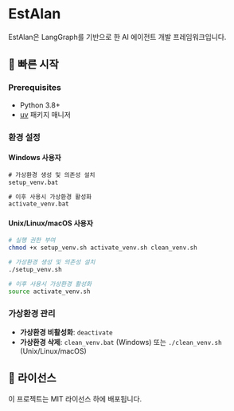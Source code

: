 # EstAlan

EstAlan은 LangGraph를 기반으로 한 AI 에이전트 개발 프레임워크입니다.

## 🚀 빠른 시작

### Prerequisites

- Python 3.8+
- [uv](https://docs.astral.sh/uv/getting-started/installation/) 패키지 매니저

### 환경 설정

#### Windows 사용자

```cmd
# 가상환경 생성 및 의존성 설치
setup_venv.bat

# 이후 사용시 가상환경 활성화
activate_venv.bat
```

#### Unix/Linux/macOS 사용자

```bash
# 실행 권한 부여
chmod +x setup_venv.sh activate_venv.sh clean_venv.sh

# 가상환경 생성 및 의존성 설치
./setup_venv.sh

# 이후 사용시 가상환경 활성화
source activate_venv.sh
```

### 가상환경 관리

- **가상환경 비활성화**: `deactivate`
- **가상환경 삭제**: `clean_venv.bat` (Windows) 또는 `./clean_venv.sh` (Unix/Linux/macOS)


## 📄 라이선스

이 프로젝트는 MIT 라이선스 하에 배포됩니다.
